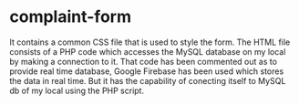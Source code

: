 # complaint-form
It contains a common CSS file that is used to style the form. 
The HTML file consists of a PHP code which accesses the MySQL database on my local by making a connection to it.
That code has been commented out as to provide real time database, Google Firebase has been used which stores the data in real time.
But it has the capability of conecting itself to MySQL db of my local using the PHP script.
